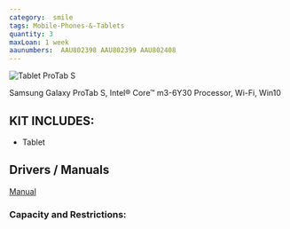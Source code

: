```yaml
---
category:  smile
tags: Mobile-Phones-&-Tablets
quantity: 3
maxLoan: 1 week
aaunumbers:  AAU802398 AAU802399 AAU802408
---
```

![Tablet ProTab S](https://images.harlander.com/artikel/1000x1000/samsung-galaxy-tabpro-s-schwarz-windows10-2.jpg)

Samsung Galaxy ProTab S, Intel® Core™ m3-6Y30 Processor, Wi-Fi, Win10
## KIT INCLUDES:
-  Tablet

## Drivers / Manuals
[Manual](https://www.samsung.com/us/support/computing/computing-accessories/?modelCode=SM-W703NZKAXAR-R)



### Capacity and Restrictions:
